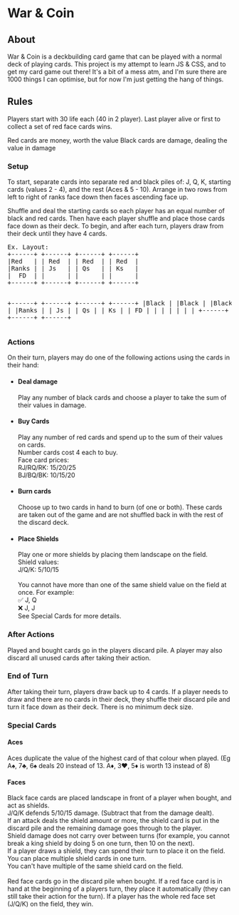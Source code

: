 <h1>War & Coin</h1>
<h2>About</h2>
War & Coin is a deckbuilding card game that can be played with a normal deck of playing cards. 
This project is my attempt to learn JS & CSS, and to get my card game out there!
It's a bit of a mess atm, and I'm sure there are 1000 things I can optimise, but for now I'm just getting the hang of things.

<h2>Rules</h2>
Players start with 30 life each (40 in 2 player).
Last player alive or first to collect a set of red face cards wins.

Red cards are money, worth the value
Black cards are damage, dealing the value in damage

<h3>Setup</h3>
To start, separate cards into separate red and black piles of: J, Q, K, starting cards (values 2 - 4), and the rest (Aces & 5 - 10). Arrange in two rows from left to right of ranks face down then faces ascending face up.

Shuffle and deal the starting cards so each player has an equal number of black and red cards. Then have each player shuffle and place those cards face down as their deck.
To begin, and after each turn, players draw from their deck until they have 4 cards. 

<p style="font-family:'Lucida Console', monospace"> <pre>Ex. Layout:
+------+ +------+ +------+ +------+
|Red   | | Red  | | Red  | | Red  |
|Ranks | | Js   | | Qs   | | Ks   |
|  FD  | |      | |      | |      |
+------+ +------+ +------+ +------+

+------+ +------+ +------+ +------+
|Black | |Black | |Black | |Black |
|Ranks | | Js   | | Qs   | | Ks   |
|  FD  | |      | |      | |      |
+------+ +------+ +------+ +------+</p></pre>

<h3>Actions</h3>
On their turn, players may do one of the following actions using the cards in their hand:

<ul>
<li><h4>Deal damage</h4></li>
Play any number of black cards and choose a player to take the sum of their values in damage. 

<li><h4>Buy Cards</h4></li>
Play any number of red cards and spend up to the sum of their values on cards.<br>
Number cards cost 4 each to buy.<br> Face card prices:<br>
RJ/RQ/RK: 15/20/25<br>
BJ/BQ/BK: 10/15/20

<li><h4>Burn cards</h4></li>
Choose up to two cards in hand to burn (of one or both). These cards are taken out of the game and are not shuffled back in with the rest of the discard deck.

<li><h4>Place Shields</h4></li>
Play one or more shields by placing them landscape on the field.<br>
Shield values:<br>
J/Q/K: 5/10/15<br><br>
You cannot have more than one of the same shield value on the field at once.
For example:<br>
✅ J, Q<br>
❌ J, J<br>
See Special Cards for more details.
</ul>


<h3>After Actions</h3>
Played and bought cards go in the players discard pile. A player may also discard all unused cards after taking their action.

<h3>End of Turn</h3>
After taking their turn, players draw back up to 4 cards. If a player needs to draw and there are no cards in their deck, they shuffle their discard pile and turn it face down as their deck. There is no minimum deck size.



<h3>Special Cards</h3>
<h4>Aces</h4>
Aces duplicate the value of the highest card of that colour when played. (Eg A♠️, 7♣️, 6♠️ deals 20 instead of 13. A♦️, 3♥️,  5♦️ is worth 13 instead of 8)

<h4>Faces</h4>
Black face cards are placed landscape in front of a player when bought, and act as shields.<br>
J/Q/K defends 5/10/15 damage. (Subtract that from the damage dealt).<br>
If an attack deals the shield amount or more, the shield card is put in the discard pile and the remaining damage goes through to the player.<br>
Shield damage does not carry over between turns (for example, you cannot break a king shield by doing 5 on one turn, then 10 on the next).<br>
If a player draws a shield, they can spend their turn to place it on the field. You can place multiple shield cards in one turn. <br>
You can't have multiple of the same shield card on the field.<br>
<br>
Red face cards go in the discard pile when bought. If a red face card is in hand at the beginning of a players turn, they place it automatically (they can still take their action for the turn). If a player has the whole red face set (J/Q/K) on the field, they win.
